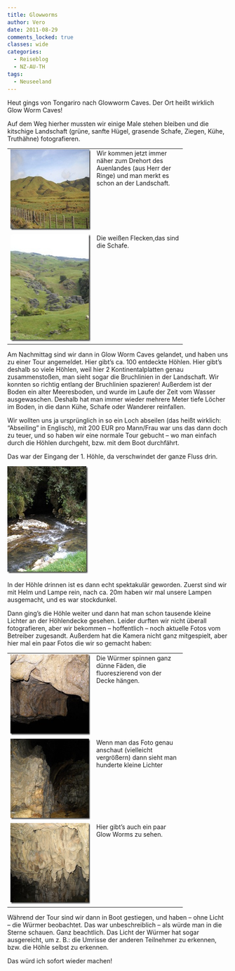 ```yaml
---
title: Glowworms
author: Vero
date: 2011-08-29
comments_locked: true
classes: wide
categories:
  - Reiseblog
  - NZ-AU-TH
tags:
  - Neuseeland
---
```


<p>Heut gings von Tongariro nach Glowworm Caves. Der Ort hei&szlig;t wirklich Glow Worm Caves!</p>
<p>Auf dem Weg hierher mussten wir einige Male stehen bleiben und die kitschige Landschaft (gr&uuml;ne, sanfte H&uuml;gel, grasende Schafe, Ziegen, K&uuml;he, Truth&auml;hne) fotografieren.</p>
<table style="width: 400px;" border="0" cellspacing="0" cellpadding="2">
<tbody>
<tr>
<td valign="top" width="200"><a href="/assets/images/2011/08/DSCN1146.jpg"><img src="/assets/images/2011/08/DSCN1146_thumb.jpg" width="244" height="184" alt="DSCN1146" border="0" /></a></td>
<td valign="top" width="200">Wir kommen jetzt immer n&auml;her zum Drehort des Auenlandes (aus Herr der Ringe) und man merkt es schon an der Landschaft.</td>
</tr>
<tr>
<td valign="top" width="200"><a href="/assets/images/2011/08/DSCN1152.jpg"><img src="/assets/images/2011/08/DSCN1152_thumb.jpg" width="184" height="244" alt="DSCN1152" border="0" /></a></td>
<td valign="top" width="200">Die wei&szlig;en Flecken,das sind die Schafe.</td>
</tr>
</tbody>
</table>
<p>Am Nachmittag sind wir dann in Glow Worm Caves gelandet, und haben uns zu einer Tour angemeldet. Hier gibt&rsquo;s ca. 100 entdeckte H&ouml;hlen. Hier gibt&rsquo;s deshalb so viele H&ouml;hlen, weil hier 2 Kontinentalplatten genau zusammensto&szlig;en, man sieht sogar die Bruchlinien in der Landschaft. Wir konnten so richtig entlang der Bruchlinien spazieren! Au&szlig;erdem ist der Boden ein alter Meeresboden, und wurde im Laufe der Zeit vom Wasser ausgewaschen. Deshalb hat man immer wieder mehrere Meter tiefe L&ouml;cher im Boden, in die dann K&uuml;he, Schafe oder Wanderer reinfallen.</p>
<p>Wir wollten uns ja urspr&uuml;nglich in so ein Loch abseilen (das hei&szlig;t wirklich: &ldquo;Abseiling&rdquo; in Englisch), mit 200 EUR pro Mann/Frau war uns das dann doch zu teuer, und so haben wir eine normale Tour gebucht &ndash; wo man einfach durch die H&ouml;hlen durchgeht, bzw. mit dem Boot durchf&auml;hrt.</p>
<p>Das war der Eingang der 1. H&ouml;hle, da verschwindet der ganze Fluss drin.</p>
<p><a href="/assets/images/2011/08/DSCN1159.jpg"><img src="/assets/images/2011/08/DSCN1159_thumb.jpg" width="184" height="244" alt="DSCN1159" border="0" /></a></p>
<p>In der H&ouml;hle drinnen ist es dann echt spektakul&auml;r geworden. Zuerst sind wir mit Helm und Lampe rein, nach ca. 20m haben wir mal unsere Lampen ausgemacht, und es war stockdunkel.</p>
<p>Dann ging&rsquo;s die H&ouml;hle weiter und dann hat man schon tausende kleine Lichter an der H&ouml;hlendecke gesehen. Leider durften wir nicht &uuml;berall fotografieren, aber wir bekommen &ndash; hoffentlich &ndash; noch aktuelle Fotos vom Betreiber zugesandt. Au&szlig;erdem hat die Kamera nicht ganz mitgespielt, aber hier mal ein paar Fotos die wir so gemacht haben:</p>
<table style="width: 400px;" border="0" cellspacing="0" cellpadding="2">
<tbody>
<tr>
<td valign="top" width="200"><a href="/assets/images/2011/08/DSCN1165.jpg"><img src="/assets/images/2011/08/DSCN1165_thumb.jpg" width="244" height="184" alt="DSCN1165" border="0" /></a></td>
<td valign="top" width="200">Die W&uuml;rmer spinnen ganz d&uuml;nne F&auml;den, die fluoreszierend von der Decke h&auml;ngen.</td>
</tr>
<tr>
<td valign="top" width="200"><a href="/assets/images/2011/08/DSCN1167.jpg"><img src="/assets/images/2011/08/DSCN1167_thumb.jpg" width="244" height="184" alt="DSCN1167" border="0" /></a></td>
<td valign="top" width="200">Wenn man das Foto genau anschaut (vielleicht vergr&ouml;&szlig;ern) dann sieht man hunderte kleine Lichter</td>
</tr>
<tr>
<td valign="top" width="200"><a href="/assets/images/2011/08/DSCN1168.jpg"><img src="/assets/images/2011/08/DSCN1168_thumb.jpg" width="244" height="184" alt="DSCN1168" border="0" /></a></td>
<td valign="top" width="200">Hier gibt&rsquo;s auch ein paar Glow Worms zu sehen.</td>
</tr>
</tbody>
</table>
<p>W&auml;hrend der Tour sind wir dann in Boot gestiegen, und haben &ndash; ohne Licht &ndash; die W&uuml;rmer beobachtet. Das war unbeschreiblich &ndash; als w&uuml;rde man in die Sterne schauen. Ganz beachtlich. Das Licht der W&uuml;rmer hat sogar ausgereicht, um z. B.: die Umrisse der anderen Teilnehmer zu erkennen, bzw. die H&ouml;hle selbst zu erkennen.</p>
<p>Das w&uuml;rd ich sofort wieder machen!</p>

